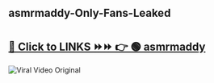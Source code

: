 
 ## asmrmaddy-Only-Fans-Leaked

# <h2><a href="https://clipsfans.com/asmrmaddy&ref=git">🔗 Click to LINKS ⏩⏩ 👉 🟢 asmrmaddy </a></h2>

<a href="https://clipsfans.com/asmrmaddy&ref=git" rel="nofollow" data-target="animated-image.originalLink"><img src="https://i.ibb.co.com/xMMVF88/686577567.gif" alt="Viral Video Original" style="max-width: 100%; display: inline-block;" data-target="animated-image.originalImage"></a>
